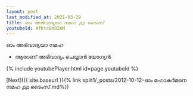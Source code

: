 ```yaml
---
layout: post
last_modified_at: 2021-03-29
title: ഓം അഭിവാദ്യയാ നമഹ ൧൧ ടൈംസ്
youtubeId: AfKtcBdOZAM
---
```

 
 
 ഓം അഭിവാദ്യയാ നമഹ 
 
 -  ആരാണ് അഭിവാദ്യം ചെയ്യാൻ യോഗ്യൻ 
 
  
 
  
 
 
 
 
 
 


{% include youtubePlayer.html id=page.youtubeId %}
 
[Next]({{ site.baseurl }}{% link  split1/_posts/2012-10-12-ഓം മഹാകർമനെ നമഹ ൧൧ ടൈംസ്.md%})
 
